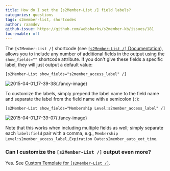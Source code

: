 ```yaml
---
title: How do I set the [s2Member-List /] field labels?
categories: questions
tags: s2member-list, shortcodes
author: raamdev
github-issue: https://github.com/websharks/s2member-kb/issues/181
toc-enable: off
---
```


The `[s2Member-List /]` shortcode (see [`[s2Member-List /]` Documentation](http://s2member.com/kb-article/s2member-list-shortcode-documentation/)), allows you to include any number of additional fields in the output using the `show_fields=""` shortcode attribute. If you don't give these fields a specific label, they will just output a default value:

```text
[s2Member-List show_fields="s2member_access_label" /]
```

![2015-04-01_17-39-38](https://cloud.githubusercontent.com/assets/53005/6953412/2f9cb1e0-d897-11e4-9490-f874b35a713a.png){.fancy-image}

To customize the labels, simply prepend the label name to the field name and separate the label from the field name with a semicolon (`:`):

```text
[s2Member-List show_fields="Membership Level:s2member_access_label" /]
```

![2015-04-01_17-39-07](https://cloud.githubusercontent.com/assets/53005/6953416/37693736-d897-11e4-99e0-1d03458dff3a.png){.fancy-image}

Note that this works when including multiple fields as well; simply separate each `label:field` pair with a comma, e.g., `Membership Level:s2member_access_label,Expiration Date:s2member_auto_eot_time`.

### Can I customize the `[s2Member-List /]` output even more?

Yes. See [Custom Template for `[s2Member-List /]`](http://s2member.com/kb-article/using-a-custom-template-for-s2member-list/).
